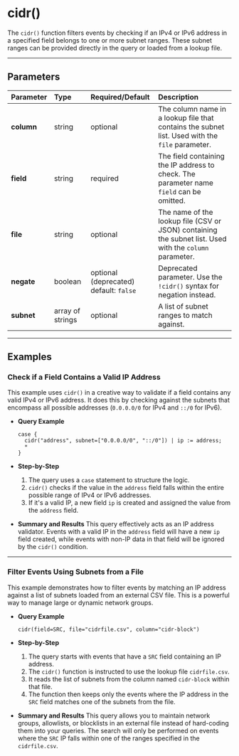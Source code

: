# cidr()

The `cidr()` function filters events by checking if an IPv4 or IPv6 address in a specified field belongs to one or more subnet ranges. These subnet ranges can be provided directly in the query or loaded from a lookup file.

***

## Parameters

| Parameter | Type | Required/Default | Description |
| :--- | :--- | :--- | :--- |
| **column** | string | optional | The column name in a lookup file that contains the subnet list. Used with the `file` parameter. |
| **field** | string | required | The field containing the IP address to check. The parameter name `field` can be omitted. |
| **file** | string | optional | The name of the lookup file (CSV or JSON) containing the subnet list. Used with the `column` parameter. |
| **negate** | boolean | optional (deprecated) <br> default: `false` | Deprecated parameter. Use the `!cidr()` syntax for negation instead. |
| **subnet** | array of strings | optional | A list of subnet ranges to match against. |

***

## Examples

### Check if a Field Contains a Valid IP Address

This example uses `cidr()` in a creative way to validate if a field contains any valid IPv4 or IPv6 address. It does this by checking against the subnets that encompass all possible addresses (`0.0.0.0/0` for IPv4 and `::/0` for IPv6).

* **Query Example**
    ```
    case {
      cidr("address", subnet=["0.0.0.0/0", "::/0"]) | ip := address;
      *
    }
    ```

* **Step-by-Step**
    1.  The query uses a `case` statement to structure the logic.
    2.  `cidr()` checks if the value in the `address` field falls within the entire possible range of IPv4 or IPv6 addresses.
    3.  If it's a valid IP, a new field `ip` is created and assigned the value from the `address` field.

* **Summary and Results**
    This query effectively acts as an IP address validator. Events with a valid IP in the `address` field will have a new `ip` field created, while events with non-IP data in that field will be ignored by the `cidr()` condition.

---

### Filter Events Using Subnets from a File

This example demonstrates how to filter events by matching an IP address against a list of subnets loaded from an external CSV file. This is a powerful way to manage large or dynamic network groups.

* **Query Example**
    ```
    cidr(field=SRC, file="cidrfile.csv", column="cidr-block")
    ```

* **Step-by-Step**
    1.  The query starts with events that have a `SRC` field containing an IP address.
    2.  The `cidr()` function is instructed to use the lookup file `cidrfile.csv`.
    3.  It reads the list of subnets from the column named `cidr-block` within that file.
    4.  The function then keeps only the events where the IP address in the `SRC` field matches one of the subnets from the file.

* **Summary and Results**
    This query allows you to maintain network groups, allowlists, or blocklists in an external file instead of hard-coding them into your queries. The search will only be performed on events where the `SRC` IP falls within one of the ranges specified in the `cidrfile.csv`.